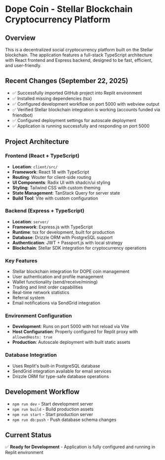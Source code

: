 # Dope Coin - Stellar Blockchain Cryptocurrency Platform

## Overview
This is a decentralized social cryptocurrency platform built on the Stellar blockchain. The application features a full-stack TypeScript architecture with React frontend and Express backend, designed to be fast, efficient, and user-friendly.

## Recent Changes (September 22, 2025)
- ✅ Successfully imported GitHub project into Replit environment
- ✅ Installed missing dependencies (tsx)
- ✅ Configured development workflow on port 5000 with webview output
- ✅ Verified Stellar blockchain integration is working (accounts funded via friendbot)
- ✅ Configured deployment settings for autoscale deployment
- ✅ Application is running successfully and responding on port 5000

## Project Architecture

### Frontend (React + TypeScript)
- **Location**: `client/src/`
- **Framework**: React 18 with TypeScript
- **Routing**: Wouter for client-side routing
- **UI Components**: Radix UI with shadcn/ui styling
- **Styling**: Tailwind CSS with custom theming
- **State Management**: TanStack Query for server state
- **Build Tool**: Vite with custom configuration

### Backend (Express + TypeScript)
- **Location**: `server/`
- **Framework**: Express.js with TypeScript
- **Runtime**: tsx for development, built for production
- **Database**: Drizzle ORM with PostgreSQL support
- **Authentication**: JWT + Passport.js with local strategy
- **Blockchain**: Stellar SDK integration for cryptocurrency operations

### Key Features
- Stellar blockchain integration for DOPE coin management
- User authentication and profile management
- Wallet functionality (send/receive/mining)
- Trading and limit order capabilities
- Real-time network statistics
- Referral system
- Email notifications via SendGrid integration

### Environment Configuration
- **Development**: Runs on port 5000 with hot reload via Vite
- **Host Configuration**: Properly configured for Replit proxy with `allowedHosts: true`
- **Production**: Autoscale deployment with built static assets

### Database Integration
- Uses Replit's built-in PostgreSQL database
- SendGrid integration available for email services
- Drizzle ORM for type-safe database operations

## Development Workflow
- `npm run dev` - Start development server
- `npm run build` - Build production assets
- `npm run start` - Start production server
- `npm run db:push` - Push database schema changes

## Current Status
✅ **Ready for Development** - Application is fully configured and running in Replit environment